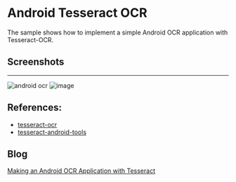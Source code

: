 # Android Tesseract OCR
The sample shows how to implement a simple Android OCR application with Tesseract-OCR.

## Screenshots
-----------
![android ocr](http://www.codepool.biz/wp-content/uploads/2014/12/ocr_img.png)
![image](http://www.codepool.biz/wp-content/uploads/2014/12/do_ocr_select.png)

## References:
* [tesseract-ocr][1]
* [tesseract-android-tools][2]

## Blog
[Making an Android OCR Application with Tesseract][3]

[1]:http://code.google.com/p/tesseract-ocr/
[2]:https://code.google.com/p/tesseract-android-tools/
[3]:https://www.dynamsoft.com/codepool/making-an-android-ocr-application-with-tesseract.html




